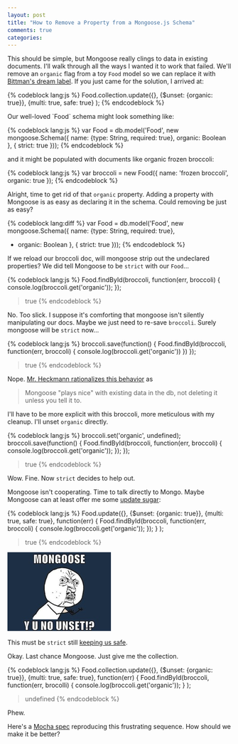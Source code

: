 ```yaml
---
layout: post
title: "How to Remove a Property from a Mongoose.js Schema"
comments: true
categories: 
---
```


This should be simple, but Mongoose really clings to data in existing documents.  I'll walk through all the ways I wanted it to work that failed.  We'll remove an `organic` flag from a toy `Food` model so we can replace it with [Bittman's dream label](http://www.nytimes.com/2012/10/14/opinion/sunday/bittman-my-dream-food-label.html).  If you just came for the solution, I arrived at:

{% codeblock lang:js %}
Food.collection.update({}, 
  {$unset: {organic: true}}, 
  {multi: true, safe: true}
);
{% endcodeblock %}

<!-- more -->Our well-loved `Food` schema might look something like:

{% codeblock lang:js %}
var Food = db.model('Food', new mongoose.Schema({
  name: {type: String, required: true},
  organic: Boolean
}, {
  strict: true
}));
{% endcodeblock %}

and it might be populated with documents like organic frozen broccoli:

{% codeblock lang:js %}
var broccoli = new Food({
  name: 'frozen broccoli',
  organic: true
});
{% endcodeblock %}

Alright, time to get rid of that `organic` property.  Adding a property with Mongoose is as easy as declaring it in the schema.  Could removing be just as easy?

{% codeblock lang:diff %}
  var Food = db.model('Food', new mongoose.Schema({
    name: {type: String, required: true},
-   organic: Boolean
  }, {
    strict: true
  }));
{% endcodeblock %}

If we reload our broccoli doc, will mongoose strip out the undeclared properties?  We did tell Mongoose to be `strict` with our `Food`…

{% codeblock lang:js %}
Food.findById(broccoli, function(err, broccoli) {
  console.log(broccoli.get('organic'));
});

> true
{% endcodeblock %}

No.  Too slick.  I suppose it's comforting that mongoose isn't silently manipulating our docs.  Maybe we just need to re-save `broccoli`.  Surely mongoose will be `strict` now…

{% codeblock lang:js %}
broccoli.save(function() {
  Food.findById(broccoli, function(err, broccoli) {
    console.log(broccoli.get('organic'))
  })
});

> true
{% endcodeblock %}

Nope.  [Mr. Heckmann rationalizes this behavior](http://grokbase.com/t/gg/mongoose-orm/123ya4qp0a/mongoose-removing-an-existing-field-from-a-collection#20120330swrofqtizat6i3kalhvfrusz5a) as

> Mongoose "plays nice" with existing data in the db, not deleting it unless you tell it to.


I'll have to be more explicit with this broccoli, more meticulous with my cleanup.  I'll unset `organic` directly.

{% codeblock lang:js %}
broccoli.set('organic', undefined);
broccoli.save(function() {
  Food.findById(broccoli, function(err, broccoli) {
    console.log(broccoli.get('organic'));
  });
});

> true
{% endcodeblock %}

Wow.  Fine.  Now `strict` decides to help out.

Mongoose isn't cooperating.  Time to talk directly to Mongo.  Maybe Mongoose can at least offer me some [update sugar](http://mongoosejs.com/docs/api.html#model_Model-update):

{% codeblock lang:js %}
Food.update({}, 
  {$unset: {organic: true}}, 
  {multi: true, safe: true}, 
  function(err) {
    Food.findById(broccoli, function(err, broccoli) {
      console.log(broccoli.get('organic'));
    });
  }
);

> true
{% endcodeblock %}

![Y U NO UNSET!?](/images/yuno.jpg)

This must be `strict` still [keeping us safe](https://groups.google.com/d/topic/mongoose-orm/ypvL3Fximjc/discussion).

Okay.  Last chance Mongoose.  Just give me the collection.

{% codeblock lang:js %}
Food.collection.update({}, 
  {$unset: {organic: true}}, 
  {multi: true, safe: true}, 
  function(err) {
    Food.findById(broccoli, function(err, brocolli) {
      console.log(broccoli.get('organic'));
  }
);

> undefined
{% endcodeblock %}

Phew.  

Here's a [Mocha spec](https://gist.github.com/4008255) reproducing this frustrating sequence.  How should we make it be better?
